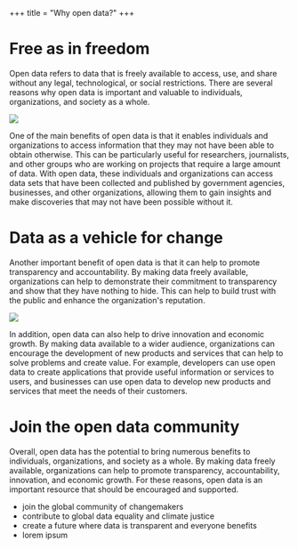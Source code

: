 +++
title = "Why open data?"
+++

# Free as in freedom
Open data refers to data that is freely available to access, use, and share without any legal, technological, or social restrictions. There are several reasons why open data is important and valuable to individuals, organizations, and society as a whole.

![ ](https://images.pexels.com/photos/3975572/pexels-photo-3975572.jpeg?auto=compress&cs=tinysrgb&w=1260&h=750&dpr=2)

One of the main benefits of open data is that it enables individuals and organizations to access information that they may not have been able to obtain otherwise. This can be particularly useful for researchers, journalists, and other groups who are working on projects that require a large amount of data. With open data, these individuals and organizations can access data sets that have been collected and published by government agencies, businesses, and other organizations, allowing them to gain insights and make discoveries that may not have been possible without it.

# Data as a vehicle for change
Another important benefit of open data is that it can help to promote transparency and accountability. By making data freely available, organizations can help to demonstrate their commitment to transparency and show that they have nothing to hide. This can help to build trust with the public and enhance the organization's reputation.

![ ](https://images.pexels.com/photos/225769/pexels-photo-225769.jpeg?auto=compress&cs=tinysrgb&w=1260&h=750&dpr=2)

In addition, open data can also help to drive innovation and economic growth. By making data available to a wider audience, organizations can encourage the development of new products and services that can help to solve problems and create value. For example, developers can use open data to create applications that provide useful information or services to users, and businesses can use open data to develop new products and services that meet the needs of their customers.

# Join the open data community 
Overall, open data has the potential to bring numerous benefits to individuals, organizations, and society as a whole. By making data freely available, organizations can help to promote transparency, accountability, innovation, and economic growth. For these reasons, open data is an important resource that should be encouraged and supported.

- join the global community of changemakers
- contribute to global data equality and climate justice
- create a future where data is transparent and everyone benefits
- lorem ipsum